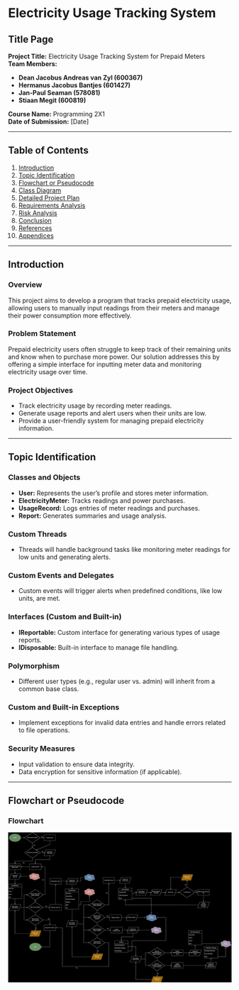 # Electricity Usage Tracking System

## Title Page
**Project Title:** Electricity Usage Tracking System for Prepaid Meters  
**Team Members:** 
- **Dean Jacobus Andreas van Zyl (600367)**
- **Hermanus Jacobus Bantjes (601427)**
- **Jan-Paul Seaman (578081)**
- **Stiaan Megit (600819)**

**Course Name:** Programming 2X1  
**Date of Submission:** [Date]

---

## Table of Contents
1. [Introduction](#introduction)
2. [Topic Identification](#topic-identification)
3. [Flowchart or Pseudocode](#flowchart-or-pseudocode)
4. [Class Diagram](#class-diagram)
5. [Detailed Project Plan](#detailed-project-plan)
6. [Requirements Analysis](#requirements-analysis)
7. [Risk Analysis](#risk-analysis)
8. [Conclusion](#conclusion)
9. [References](#references)
10. [Appendices](#appendices)

---

## Introduction
### Overview
This project aims to develop a program that tracks prepaid electricity usage, allowing users to manually input readings from their meters and manage their power consumption more effectively.

### Problem Statement
Prepaid electricity users often struggle to keep track of their remaining units and know when to purchase more power. Our solution addresses this by offering a simple interface for inputting meter data and monitoring electricity usage over time.

### Project Objectives
- Track electricity usage by recording meter readings.
- Generate usage reports and alert users when their units are low.
- Provide a user-friendly system for managing prepaid electricity information.

---

## Topic Identification
### Classes and Objects
- **User:** Represents the user’s profile and stores meter information.
- **ElectricityMeter:** Tracks readings and power purchases.
- **UsageRecord:** Logs entries of meter readings and purchases.
- **Report:** Generates summaries and usage analysis.

### Custom Threads
- Threads will handle background tasks like monitoring meter readings for low units and generating alerts.

### Custom Events and Delegates
- Custom events will trigger alerts when predefined conditions, like low units, are met.

### Interfaces (Custom and Built-in)
- **IReportable:** Custom interface for generating various types of usage reports.
- **IDisposable:** Built-in interface to manage file handling.

### Polymorphism
- Different user types (e.g., regular user vs. admin) will inherit from a common base class.

### Custom and Built-in Exceptions
- Implement exceptions for invalid data entries and handle errors related to file operations.

### Security Measures
- Input validation to ensure data integrity.
- Data encryption for sensitive information (if applicable).

---

## Flowchart or Pseudocode
### Flowchart
![Flowchart Image](FlowChart_1.svg)